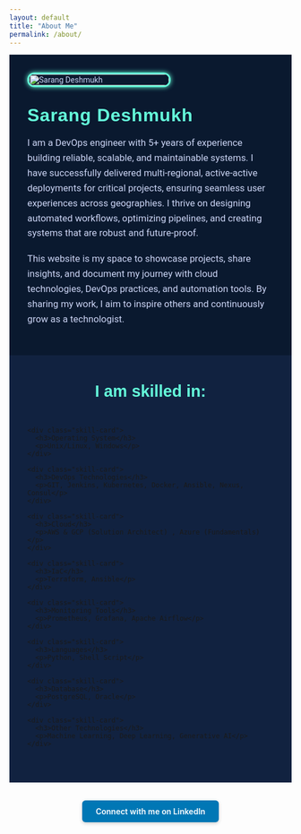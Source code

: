 ```yaml
---
layout: default
title: "About Me"
permalink: /about/
---
```


<div class="about-page">

  <!-- Photo -->
  <div class="about-photo">
    <img src="{{ '/assets/images/photo.png' | relative_url }}" alt="Sarang Deshmukh">
  </div>

  <!-- Bio -->
  <div class="about-bio">
    <h2>Sarang Deshmukh</h2>
    <p>
      I am a DevOps engineer with 5+ years of experience building reliable, scalable, and maintainable systems. I have successfully delivered multi-regional, active-active deployments for critical projects, ensuring seamless user experiences across geographies. I thrive on designing automated workflows, optimizing pipelines, and creating systems that are robust and future-proof.
    </p>
    <p>
      This website is my space to showcase projects, share insights, and document my journey with cloud technologies, DevOps practices, and automation tools. By sharing my work, I aim to inspire others and continuously grow as a technologist.
    </p>
  </div>
</div>

<!-- Skills Section -->
<div class="skills-section">
  <h2>I am skilled in: </h2>  
  <div class="skills-grid">

    <div class="skill-card">
      <h3>Operating System</h3>
      <p>Unix/Linux, Windows</p>
    </div>

    <div class="skill-card">
      <h3>DevOps Technologies</h3>
      <p>GIT, Jenkins, Kubernetes, Docker, Ansible, Nexus, Consul</p>
    </div>

    <div class="skill-card">
      <h3>Cloud</h3>
      <p>AWS & GCP (Solution Architect) , Azure (Fundamentals)</p>
    </div>

    <div class="skill-card">
      <h3>IaC</h3>
      <p>Terraform, Ansible</p>
    </div>

    <div class="skill-card">
      <h3>Monitoring Tools</h3>
      <p>Prometheus, Grafana, Apache Airflow</p>
    </div>

    <div class="skill-card">
      <h3>Languages</h3>
      <p>Python, Shell Script</p>
    </div>

    <div class="skill-card">
      <h3>Database</h3>
      <p>PostgreSQL, Oracle</p>
    </div>

    <div class="skill-card">
      <h3>Other Technologies</h3>
      <p>Machine Learning, Deep Learning, Generative AI</p>
    </div>

  </div>
</div>

<!-- LinkedIn Button at the End -->
<div class="linkedin-section">
  <a href="https://www.linkedin.com/in/sarang-deshmukh-125197182/" target="_blank" rel="noopener" class="linkedin-btn">
    Connect with me on LinkedIn
  </a>
</div>

<style>
/* Google Fonts */
@import url('https://fonts.googleapis.com/css2?family=Rubik:wght@500;700&family=Roboto:wght@400;500&display=swap');

/* Container */
.about-page {
  display: flex;
  flex-wrap: wrap;
  align-items: center;
  gap: 2rem;
  padding: 2rem;
  background: #0A192F;
  font-family: 'Roboto', sans-serif;
  color: #ccd6f6;
}

/* Photo */
.about-photo {
  flex: 0 0 250px;
}
.about-photo img {
  width: 100%;
  border-radius: 12px;
  box-shadow: 0 0 8px #64FFDA;
  border: 3px solid #64FFDA;
  transition: transform 0.3s ease, box-shadow 0.3s ease;
}
.about-photo img:hover {
  transform: scale(1.05);
  box-shadow: 0 0 16px #64FFDA;
}

/* Bio */
.about-bio {
  flex: 1 1 500px;
  font-size: 1.05rem;
}
.about-bio h2 {
  font-family: 'Rubik', sans-serif;
  font-size: 2rem;
  color: #64FFDA;
  margin: 0 0 0.5rem;
  letter-spacing: 1px;
}
.about-bio p {
  line-height: 1.6;
  margin-bottom: 1.2rem;
  color: #ccd6f6;
}
.about-bio a {
  color: #fff;
  text-decoration: none;
  font-weight: 600;
  border-radius: 6px;
  background-color: #0077B5;
  padding: 0.6rem 1.2rem;
  display: inline-block;
  transition: background-color 0.3s ease;
  box-shadow: 0 2px 6px rgba(0,0,0,0.2);
}
.about-bio a:hover {
  background-color: #004182;
}

/* Skills Section */
.skills-section {
  background: #112240;
  padding: 3rem 2rem;
  margin-top: 0rem;
  border-radius: 0px;
}
.skills-section h2 {
  text-align: center;
  color: #64FFDA;
  font-family: 'Rubik', sans-serif;
  margin-bottom: 2rem;
  margin-top: 0; /* remove extra top space */
  font-size: 1.8rem;
}
.skills-grid {
  display: grid;
  grid-template-columns: repeat(auto-fit, minmax(260px, 1fr));
  gap: 1.5rem;
}
.skill-card {
  background: #0A192F;
  padding: 1.5rem;
  border-radius: 10px;
  box-shadow: 0 0 6px rgba(100, 255, 218, 0.2);
  transition: transform 0.3s ease, box-shadow 0.3s ease;
}
.skill-card:hover {
  transform: translateY(-5px);
  box-shadow: 0 0 15px rgba(100, 255, 218, 0.5);
}
.skill-card h3 {
  margin: 0 0 0.8rem;
  color: #64FFDA;
  font-size: 1.2rem;
}
.skill-card p {
  margin: 0;
  color: #ccd6f6;
  font-size: 0.95rem;
  line-height: 1.4;
}

/* LinkedIn Section at Bottom */
.linkedin-section {
  text-align: center;
  margin: 2rem 0;
}
.linkedin-section .linkedin-btn {
  color: #fff;
  text-decoration: none;
  font-weight: 600;
  border-radius: 6px;
  background-color: #0077B5;
  padding: 0.7rem 1.5rem;
  display: inline-block;
  transition: background-color 0.3s ease;
  box-shadow: 0 2px 6px rgba(0,0,0,0.2);
}
.linkedin-section .linkedin-btn:hover {
  background-color: #004182;
}

/* Responsive */
@media (max-width: 700px) {
  .about-page {
    flex-direction: column;
    align-items: flex-start;
  }
  .about-photo {
    flex: 0 0 150px;
    margin-bottom: 1.5rem;
  }
  .about-bio {
    text-align: left;
  }
}
</style>
